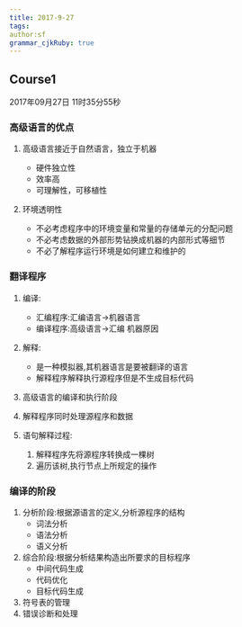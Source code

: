 ```yaml
---
title: 2017-9-27 
tags: 
author:sf
grammar_cjkRuby: true
---
```

## Course1
2017年09月27日 11时35分55秒
### 高级语言的优点
1. 高级语言接近于自然语言，独立于机器

	*  硬件独立性
	*  效率高
	*  可理解性，可移植性

2. 环境透明性

	* 不必考虑程序中的环境变量和常量的存储单元的分配问题
	* 不必考虑数据的外部形势钻换成机器的内部形式等细节
	* 不必了解程序运行环境是如何建立和维护的

### 翻译程序
 1. 编译:

	* 汇编程序:汇编语言->机器语言
	* 编译程序:高级语言->汇编 机器原因

 2. 解释:
	* 是一种模拟器,其机器语言是要被翻译的语言
	* 解释程序解释执行源程序但是不生成目标代码

 3. 高级语言的编译和执行阶段
 4. 解释程序同时处理源程序和数据
 5. 语句解释过程:
	 1. 解释程序先将源程序转换成一棵树
	 2. 遍历该树,执行节点上所规定的操作

### 编译的阶段
 1. 分析阶段:根据源语言的定义,分析源程序的结构
	* 词法分析
	* 语法分析
	* 语义分析 
 2. 综合阶段:根据分析结果构造出所要求的目标程序
	* 中间代码生成
	* 代码优化
	* 目标代码生成
 3. 符号表的管理
 4. 错误诊断和处理
